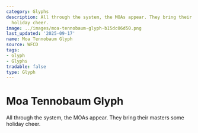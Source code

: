 ```yaml
---
category: Glyphs
description: All through the system, the MOAs appear. They bring their masters some
  holiday cheer.
image: ../images/moa-tennobaum-glyph-b15dc06d50.png
last_updated: '2025-09-17'
name: Moa Tennobaum Glyph
source: WFCD
tags:
- Glyph
- Glyphs
tradable: false
type: Glyph
---
```


# Moa Tennobaum Glyph

All through the system, the MOAs appear. They bring their masters some holiday cheer.

